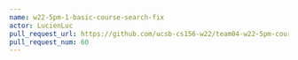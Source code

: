 ```yaml
---
name: w22-5pm-1-basic-course-search-fix
actor: LucienLuc
pull_request_url: https://github.com/ucsb-cs156-w22/team04-w22-5pm-courses/pull/60
pull_request_num: 60
---
```

